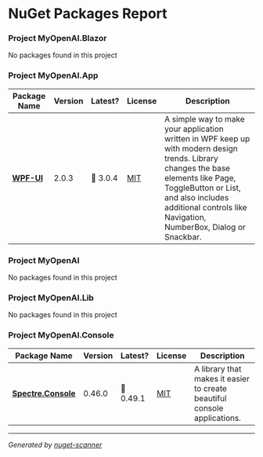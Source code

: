 # NuGet Packages Report

### Project MyOpenAI.Blazor
No packages found in this project
### Project MyOpenAI.App
| Package Name | Version | Latest? | License | Description |
| --- | --- | --- | --- | --- |
| **[WPF-UI](https://github.com/lepoco/wpfui)** | 2.0.3 | 🔸 3.0.4 | [MIT](https://www.nuget.org/packages/WPF-UI/2.0.3/license) | A simple way to make your application written in WPF keep up with modern design trends. Library changes the base elements like Page, ToggleButton or List, and also includes additional controls like Navigation, NumberBox, Dialog or Snackbar. |
### Project MyOpenAI
No packages found in this project
### Project MyOpenAI.Lib
No packages found in this project
### Project MyOpenAI.Console
| Package Name | Version | Latest? | License | Description |
| --- | --- | --- | --- | --- |
| **[Spectre.Console](https://github.com/spectreconsole/spectre.console)** | 0.46.0 | 🔸 0.49.1 | [MIT](https://www.nuget.org/packages/Spectre.Console/0.46.0/license) | A library that makes it easier to create beautiful console applications. |

---
_Generated by [nuget-scanner](https://github.com/RustamIrzaev/nuget_scanner)_